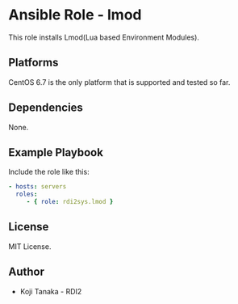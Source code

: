 Ansible Role - lmod
===================

This role installs Lmod(Lua based Environment Modules).

Platforms
---------

CentOS 6.7 is the only platform that is supported and tested so far.

Dependencies
------------

None.

Example Playbook
----------------

Include the role like this:

```yaml
- hosts: servers
  roles:
     - { role: rdi2sys.lmod }
```

License
-------

MIT License.

Author
------

- Koji Tanaka - RDI2
